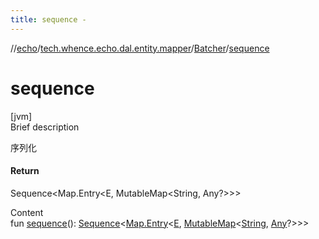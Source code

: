 ```yaml
---
title: sequence -
---
```

//[echo](../../index.md)/[tech.whence.echo.dal.entity.mapper](../index.md)/[Batcher](index.md)/[sequence](sequence.md)



# sequence  
[jvm]  
Brief description  


序列化



#### Return  


Sequence<Map.Entry<E, MutableMap<String, Any?>>>

  
Content  
fun [sequence](sequence.md)(): [Sequence](https://kotlinlang.org/api/latest/jvm/stdlib/kotlin.sequences/-sequence/index.html)<[Map.Entry](https://kotlinlang.org/api/latest/jvm/stdlib/kotlin.collections/-map/-entry/index.html)<[E](index.md), [MutableMap](https://kotlinlang.org/api/latest/jvm/stdlib/kotlin.collections/-mutable-map/index.html)<[String](https://kotlinlang.org/api/latest/jvm/stdlib/kotlin/-string/index.html), [Any](https://kotlinlang.org/api/latest/jvm/stdlib/kotlin/-any/index.html)?>>>  



